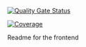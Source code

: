 [![Quality Gate Status](https://sonarcloud.io/api/project_badges/measure?project=XTanjirouX_React-app&metric=alert_status)](https://sonarcloud.io/summary/new_code?id=XTanjirouX_React-app)

[![Coverage](https://sonarcloud.io/api/project_badges/measure?project=XTanjirouX_React-app&metric=coverage)](https://sonarcloud.io/summary/new_code?id=XTanjirouX_React-app)

Readme for the frontend

